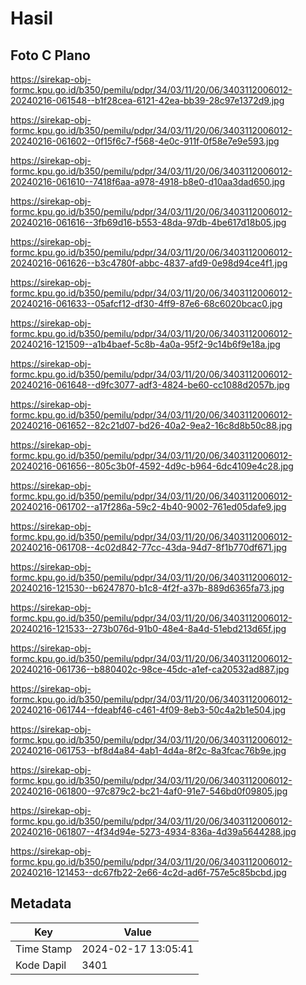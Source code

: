 # Hasil

## Foto C Plano

https://sirekap-obj-formc.kpu.go.id/b350/pemilu/pdpr/34/03/11/20/06/3403112006012-20240216-061548--b1f28cea-6121-42ea-bb39-28c97e1372d9.jpg

https://sirekap-obj-formc.kpu.go.id/b350/pemilu/pdpr/34/03/11/20/06/3403112006012-20240216-061602--0f15f6c7-f568-4e0c-911f-0f58e7e9e593.jpg

https://sirekap-obj-formc.kpu.go.id/b350/pemilu/pdpr/34/03/11/20/06/3403112006012-20240216-061610--7418f6aa-a978-4918-b8e0-d10aa3dad650.jpg

https://sirekap-obj-formc.kpu.go.id/b350/pemilu/pdpr/34/03/11/20/06/3403112006012-20240216-061616--3fb69d16-b553-48da-97db-4be617d18b05.jpg

https://sirekap-obj-formc.kpu.go.id/b350/pemilu/pdpr/34/03/11/20/06/3403112006012-20240216-061626--b3c4780f-abbc-4837-afd9-0e98d94ce4f1.jpg

https://sirekap-obj-formc.kpu.go.id/b350/pemilu/pdpr/34/03/11/20/06/3403112006012-20240216-061633--05afcf12-df30-4ff9-87e6-68c6020bcac0.jpg

https://sirekap-obj-formc.kpu.go.id/b350/pemilu/pdpr/34/03/11/20/06/3403112006012-20240216-121509--a1b4baef-5c8b-4a0a-95f2-9c14b6f9e18a.jpg

https://sirekap-obj-formc.kpu.go.id/b350/pemilu/pdpr/34/03/11/20/06/3403112006012-20240216-061648--d9fc3077-adf3-4824-be60-cc1088d2057b.jpg

https://sirekap-obj-formc.kpu.go.id/b350/pemilu/pdpr/34/03/11/20/06/3403112006012-20240216-061652--82c21d07-bd26-40a2-9ea2-16c8d8b50c88.jpg

https://sirekap-obj-formc.kpu.go.id/b350/pemilu/pdpr/34/03/11/20/06/3403112006012-20240216-061656--805c3b0f-4592-4d9c-b964-6dc4109e4c28.jpg

https://sirekap-obj-formc.kpu.go.id/b350/pemilu/pdpr/34/03/11/20/06/3403112006012-20240216-061702--a17f286a-59c2-4b40-9002-761ed05dafe9.jpg

https://sirekap-obj-formc.kpu.go.id/b350/pemilu/pdpr/34/03/11/20/06/3403112006012-20240216-061708--4c02d842-77cc-43da-94d7-8f1b770df671.jpg

https://sirekap-obj-formc.kpu.go.id/b350/pemilu/pdpr/34/03/11/20/06/3403112006012-20240216-121530--b6247870-b1c8-4f2f-a37b-889d6365fa73.jpg

https://sirekap-obj-formc.kpu.go.id/b350/pemilu/pdpr/34/03/11/20/06/3403112006012-20240216-121533--273b076d-91b0-48e4-8a4d-51ebd213d65f.jpg

https://sirekap-obj-formc.kpu.go.id/b350/pemilu/pdpr/34/03/11/20/06/3403112006012-20240216-061736--b880402c-98ce-45dc-a1ef-ca20532ad887.jpg

https://sirekap-obj-formc.kpu.go.id/b350/pemilu/pdpr/34/03/11/20/06/3403112006012-20240216-061744--fdeabf46-c461-4f09-8eb3-50c4a2b1e504.jpg

https://sirekap-obj-formc.kpu.go.id/b350/pemilu/pdpr/34/03/11/20/06/3403112006012-20240216-061753--bf8d4a84-4ab1-4d4a-8f2c-8a3fcac76b9e.jpg

https://sirekap-obj-formc.kpu.go.id/b350/pemilu/pdpr/34/03/11/20/06/3403112006012-20240216-061800--97c879c2-bc21-4af0-91e7-546bd0f09805.jpg

https://sirekap-obj-formc.kpu.go.id/b350/pemilu/pdpr/34/03/11/20/06/3403112006012-20240216-061807--4f34d94e-5273-4934-836a-4d39a5644288.jpg

https://sirekap-obj-formc.kpu.go.id/b350/pemilu/pdpr/34/03/11/20/06/3403112006012-20240216-121453--dc67fb22-2e66-4c2d-ad6f-757e5c85bcbd.jpg


## Metadata

| Key        | Value               |
| ---------- | ------------------- |
| Time Stamp | 2024-02-17 13:05:41 |
| Kode Dapil | 3401                |



